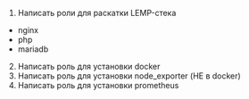 1) Написать роли для раскатки LEMP-стека
- nginx
- php
- mariadb
2) Написать роль для установки docker
3) Написать роль для установки node_exporter (НЕ в docker)
4) Написать роль для установки prometheus
